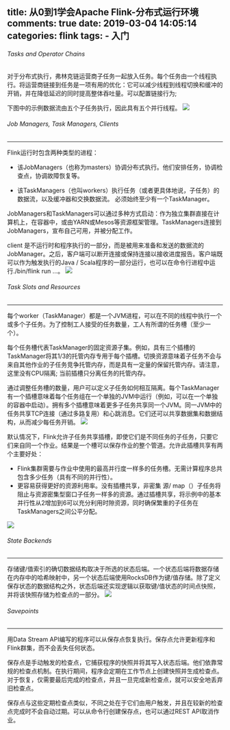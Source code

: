 title: 从0到1学会Apache Flink-分布式运行环境
comments: true
date: 2019-03-04 14:05:14
categories: flink
tags:
	- 入门
---

###### Tasks and Operator Chains ######

对于分布式执行，弗林克链运营商子任务一起放入任务。每个任务由一个线程执行。将运营商链接到任务是一项有用的优化：它可以减少线程到线程切换和缓冲的开销，并在降低延迟的同时提高整体吞吐量。可以配置链接行为; 

下图中的示例数据流由五个子任务执行，因此具有五个并行线程。
![](https://i.imgur.com/1h1FWgz.png)

###### Job Managers, Task Managers, Clients ######

<!--more-->

---
Flink运行时包含两种类型的进程：

* 该JobManagers（也称为masters）协调分布式执行。他们安排任务，协调检查点，协调故障恢复等。

* 该TaskManagers（也叫workers）执行任务（或者更具体地说，子任务）的数据流，以及缓冲器和交换数据流。
必须始终至少有一个TaskManager。

JobManagers和TaskManagers可以通过多种方式启动：作为独立集群直接在计算机上，在容器中，或由YARN或Mesos等资源框架管理。TaskManagers连接到JobManagers，宣布自己可用，并被分配工作。

client 是不运行时和程序执行的一部分，而是被用来准备和发送的数据流的JobManager。之后，客户端可以断开连接或保持连接以接收进度报告。客户端既可以作为触发执行的Java / Scala程序的一部分运行，也可以在命令行进程中运行./bin/flink run ...。
![](https://i.imgur.com/3QQx6bM.png)

###### Task Slots and Resources ######
---
每个worker（TaskManager）都是一个JVM进程，可以在不同的线程中执行一个或多个子任务。为了控制工人接受的任务数量，工人有所谓的任务槽（至少一个）。

每个任务槽代表TaskManager的固定资源子集。例如，具有三个插槽的TaskManager将其1/3的托管内存专用于每个插槽。切换资源意味着子任务不会与来自其他作业的子任务竞争托管内存，而是具有一定量的保留托管内存。请注意，这里没有CPU隔离; 当前插槽只分离任务的托管内存。

通过调整任务槽的数量，用户可以定义子任务如何相互隔离。每个TaskManager有一个插槽意味着每个任务组在一个单独的JVM中运行（例如，可以在一个单独的容器中启动）。拥有多个插槽意味着更多子任务共享同一个JVM。同一JVM中的任务共享TCP连接（通过多路复用）和心跳消息。它们还可以共享数据集和数据结构，从而减少每任务开销。
![](https://i.imgur.com/f4DF9rJ.png)

默认情况下，Flink允许子任务共享插槽，即使它们是不同任务的子任务，只要它们来自同一个作业。结果是一个槽可以保存作业的整个管道。允许此插槽共享有两个主要好处：

* Flink集群需要与作业中使用的最高并行度一样多的任务槽。无需计算程序总共包含多少任务（具有不同的并行性）。
* 更容易获得更好的资源利用率。没有插槽共享，非密集 源/ map（）子任务将阻止与资源密集型窗口子任务一样多的资源。通过插槽共享，将示例中的基本并行性从2增加到6可以充分利用时隙资源，同时确保繁重的子任务在TaskManagers之间公平分配。

![](https://i.imgur.com/pGxEyYX.png)

###### State Backends ######
---
存储键/值索引的确切数据结构取决于所选的状态后端。一个状态后端将数据存储在内存中的哈希映射中，另一个状态后端使用RocksDB作为键/值存储。除了定义保存状态的数据结构之外，状态后端还实现逻辑以获取键/值状态的时间点快照，并将该快照存储为检查点的一部分。
![](https://i.imgur.com/VCx554j.png)

###### Savepoints ######
---
用Data Stream API编写的程序可以从保存点恢复执行。保存点允许更新程序和Flink群集，而不会丢失任何状态。

保存点是手动触发的检查点，它捕获程序的快照并将其写入状态后端。他们依靠常规的检查点机制。在执行期间，程序会定期在工作节点上创建快照并生成检查点。对于恢复，仅需要最后完成的检查点，并且一旦完成新检查点，就可以安全地丢弃旧检查点。

保存点与这些定期检查点类似，不同之处在于它们由用户触发，并且在较新的检查点完成时不会自动过期。可以从命令行创建保存点，也可以通过REST API取消作业。